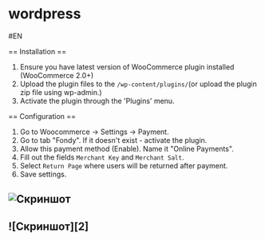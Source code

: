 wordpress
=========

#EN

== Installation ==

1. Ensure you have latest version of WooCommerce plugin installed (WooCommerce 2.0+)
2. Upload the plugin files to the `/wp-content/plugins/`(or upload the plugin zip file using wp-admin.)
3. Activate the plugin through the 'Plugins' menu.

== Configuration ==

1. Go to Woocommerce -> Settings -> Payment.
2. Go to tab "Fondy". If it doesn't exist - activate the plugin.
3. Allow this payment method (Enable). Name it "Online Payments".
4. Fill out the fields `Merchant Key` and `Merchant Salt`.
5. Select `Return Page` where users will be returned after payment.
6. Save settings.


![Скриншот][1]
----

[1]: https://raw.githubusercontent.com/cloudipsp/wordpress/bank_wire/woocommerce/settings1.png

![Скриншот][2]
----

[1]: https://raw.githubusercontent.com/cloudipsp/wordpress/bank_wire/woocommerce/s2.png